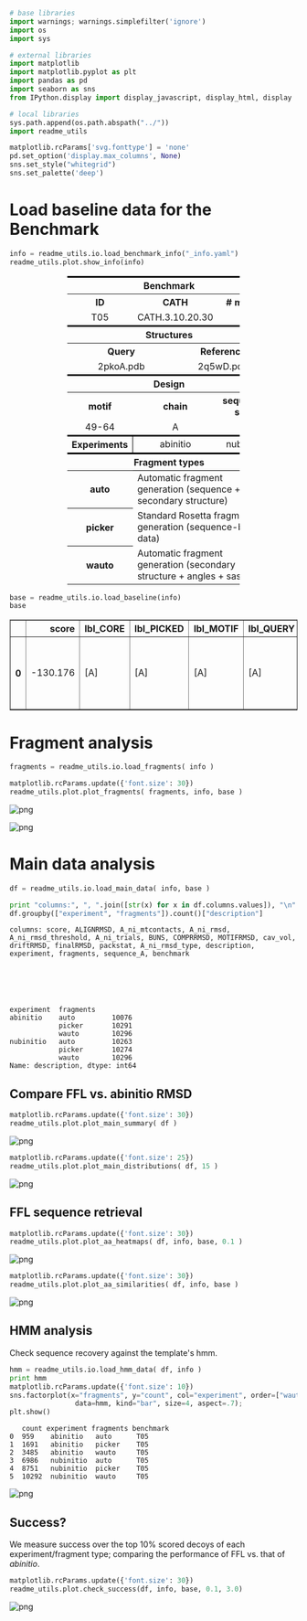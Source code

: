 

```python
# base libraries
import warnings; warnings.simplefilter('ignore')
import os
import sys

# external libraries
import matplotlib
import matplotlib.pyplot as plt
import pandas as pd
import seaborn as sns
from IPython.display import display_javascript, display_html, display

# local libraries
sys.path.append(os.path.abspath("../"))
import readme_utils

matplotlib.rcParams['svg.fonttype'] = 'none'
pd.set_option('display.max_columns', None)
sns.set_style("whitegrid")
sns.set_palette('deep')
```

# Load baseline data for the Benchmark


```python
info = readme_utils.io.load_benchmark_info("_info.yaml")
readme_utils.plot.show_info(info)
```


<div style="width:100%;">
    <table style="width:60%;margin-left:20%">
        <tr style="border-top: 3px solid black;border-bottom: 1px solid black;">
            <th colspan="6" style="text-align:center;" >Benchmark</th>
        </tr>
        <tr>
            <th colspan="2" style="text-align:center;" >ID</th>
            <th colspan="2" style="text-align:center;" >CATH</th>
            <th colspan="2" style="text-align:center;" ># motifs</th>
        </tr>
        <tr>
            <td colspan="2" style="text-align:center;" >T05</td>
            <td colspan="2" style="text-align:center;" >CATH.3.10.20.30</td>
            <td colspan="2" style="text-align:center;" >1</td>
        </tr>
        <tr style="border-top: 3px solid black;border-bottom: 1px solid black;">
            <th colspan="6" style="text-align:center;" >Structures</th>
        </tr>
        <tr>
            <th colspan="3" style="text-align:center;" >Query</th>
            <th colspan="3" style="text-align:center;" >Reference</th>
        </tr>
        <tr>
            <td colspan="3" style="text-align:center;" >2pkoA.pdb</td>
            <td colspan="3" style="text-align:center;" >2q5wD.pdb</td>
        </tr>
        <tr style="border-top: 3px solid black;border-bottom: 1px solid black;">
            <th colspan="6" style="text-align:center;" >Design</th>
        </tr>
        <tr>
            <th colspan="2" style="text-align:center;" >motif</th>
            <th colspan="2" style="text-align:center;" >chain</th>
            <th colspan="2" style="text-align:center;" >sequence shift</th>
        </tr>
        <tr>
            <td colspan="2" style="text-align:center;" >49-64</td>
            <td colspan="2" style="text-align:center;" >A</td>
            <td colspan="2" style="text-align:center;" >1</td>
        </tr>
        <tr style="border-top: 3px solid black;">
            <th colspan="2" style="text-align:center;border-right: 1px solid black;" >Experiments</th>
            <td colspan="2" style="text-align:center;" >abinitio</td>
            <td colspan="2" style="text-align:center;" >nubinitio</td>
        </tr>
        <tr style="border-top: 3px solid black;border-bottom: 1px solid black;">
            <th colspan="6" style="text-align:center;" >Fragment types</th>
        </tr>
        <tr>
            <th colspan="1" style="text-align:center;" >auto</th>
            <td colspan="5" style="text-align:left;" >Automatic fragment generation (sequence + secondary structure)</td>
        </tr>
        <tr>
            <th colspan="1" style="text-align:center;" >picker</th>
            <td colspan="5" style="text-align:left;" >Standard Rosetta fragment generation (sequence-based data)</td>
        </tr>
        <tr>
            <th colspan="1" style="text-align:center;" >wauto</th>
            <td colspan="5" style="text-align:left;" >Automatic fragment generation (secondary structure + angles + sasa)</td>
        </tr>
    </table>
    </div>



```python
base = readme_utils.io.load_baseline(info)
base
```




<div>
<style scoped>
    .dataframe tbody tr th:only-of-type {
        vertical-align: middle;
    }

    .dataframe tbody tr th {
        vertical-align: top;
    }

    .dataframe thead th {
        text-align: right;
    }
</style>
<table border="1" class="dataframe">
  <thead>
    <tr style="text-align: right;">
      <th></th>
      <th>score</th>
      <th>lbl_CORE</th>
      <th>lbl_PICKED</th>
      <th>lbl_MOTIF</th>
      <th>lbl_QUERY</th>
      <th>sequence_A</th>
      <th>structure_A</th>
      <th>lbl_CONTACTS</th>
    </tr>
  </thead>
  <tbody>
    <tr>
      <th>0</th>
      <td>-130.176</td>
      <td>[A]</td>
      <td>[A]</td>
      <td>[A]</td>
      <td>[A]</td>
      <td>MVNVKVEFLGGLDAIFGKQRVHKIKMDKEDPVTVGDLIDHIVSTMINNPNDVSIFIEDDSIRPGIITLINDTDWELEGEKDYILEDGDIISFTS</td>
      <td>LEEEEEEEELLHHHHLLLLLEEEEEELLLLLLEHHHHHHHHHHHLLLLHHHHHHHELLLLELLLLEEEELLEEHHHLLHHHLELLLLLEEEEEL</td>
      <td>8,11-12,14-17,34-35,38-39,41-43,45-48,65-67,74,79-80,92-94</td>
    </tr>
  </tbody>
</table>
</div>



# Fragment analysis


```python
fragments = readme_utils.io.load_fragments( info )
```


```python
matplotlib.rcParams.update({'font.size': 30})
readme_utils.plot.plot_fragments( fragments, info, base )
```


![png](README_files/README_6_0.png)



![png](README_files/README_6_1.png)


# Main data analysis


```python
df = readme_utils.io.load_main_data( info, base )
```


```python
print "columns:", ", ".join([str(x) for x in df.columns.values]), "\n"
df.groupby(["experiment", "fragments"]).count()["description"]
```

    columns: score, ALIGNRMSD, A_ni_mtcontacts, A_ni_rmsd, A_ni_rmsd_threshold, A_ni_trials, BUNS, COMPRRMSD, MOTIFRMSD, cav_vol, driftRMSD, finalRMSD, packstat, A_ni_rmsd_type, description, experiment, fragments, sequence_A, benchmark 
    





    experiment  fragments
    abinitio    auto         10076
                picker       10291
                wauto        10296
    nubinitio   auto         10263
                picker       10274
                wauto        10296
    Name: description, dtype: int64



## Compare FFL vs. abinitio RMSD


```python
matplotlib.rcParams.update({'font.size': 30})
readme_utils.plot.plot_main_summary( df )
```


![png](README_files/README_11_0.png)



```python
matplotlib.rcParams.update({'font.size': 25})
readme_utils.plot.plot_main_distributions( df, 15 )
```


![png](README_files/README_12_0.png)


## FFL sequence retrieval


```python
matplotlib.rcParams.update({'font.size': 30})
readme_utils.plot.plot_aa_heatmaps( df, info, base, 0.1 )
```


![png](README_files/README_14_0.png)



```python
matplotlib.rcParams.update({'font.size': 30})
readme_utils.plot.plot_aa_similarities( df, info, base )
```


![png](README_files/README_15_0.png)


## HMM analysis
Check sequence recovery against the template's hmm.


```python
hmm = readme_utils.io.load_hmm_data( df, info )
print hmm
matplotlib.rcParams.update({'font.size': 10})
sns.factorplot(x="fragments", y="count", col="experiment", order=["wauto", "picker", "auto"],
                data=hmm, kind="bar", size=4, aspect=.7);
plt.show()
```

       count experiment fragments benchmark
    0  959    abinitio   auto      T05     
    1  1691   abinitio   picker    T05     
    2  3485   abinitio   wauto     T05     
    3  6986   nubinitio  auto      T05     
    4  8751   nubinitio  picker    T05     
    5  10292  nubinitio  wauto     T05     



![png](README_files/README_17_1.png)


## Success?
We measure success over the top 10% scored decoys of each experiment/fragment type; comparing the performance of FFL vs. that of _abinitio_.


```python
matplotlib.rcParams.update({'font.size': 30})
readme_utils.plot.check_success(df, info, base, 0.1, 3.0)
```


![png](README_files/README_19_0.png)

